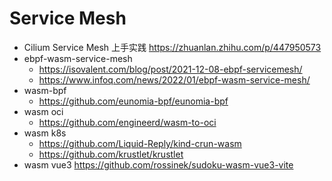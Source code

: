 # Service Mesh

* Cilium Service Mesh 上手实践 https://zhuanlan.zhihu.com/p/447950573
* ebpf-wasm-service-mesh
  * https://isovalent.com/blog/post/2021-12-08-ebpf-servicemesh/
  * https://www.infoq.com/news/2022/01/ebpf-wasm-service-mesh/
* wasm-bpf
  * https://github.com/eunomia-bpf/eunomia-bpf
* wasm oci
  * https://github.com/engineerd/wasm-to-oci
* wasm k8s
  * https://github.com/Liquid-Reply/kind-crun-wasm
  * https://github.com/krustlet/krustlet
* wasm vue3
https://github.com/rossinek/sudoku-wasm-vue3-vite
